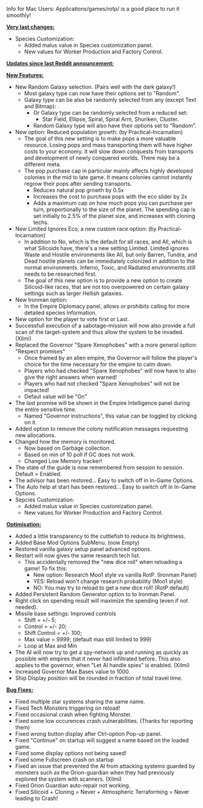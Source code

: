 Info for Mac Users: Applications/games/rotp/ is a good place to run it smoothly!


<b><ins>Very last changes:</ins></b>
- Species Customization:
  - Added malus value in Species customization panel.
  - New values for Worker Production and Factory Control.

<b><ins>Updates since last Reddit announcement:</ins></b>

<b><ins>New Features:</ins></b>
- New Random Galaxy selection. (Pairs well with the dark galaxy!)
  - Most galaxy type can now have their options set to "Random".
  - Galaxy type can be also be randomly selected from any (except Text and Bitmap):
    - Or Galaxy type can be randomly selected from a reduced set:
      - Star Field, Ellipse, Spiral, Spiral Arm, Shuriken, Cluster.
    - Random Galaxy type will also have their options set to "Random".
- New option: Reduced population growth: (by Practical-Incarnation)
  - The goal of this new setting is to make pops a more valuable resource. Losing pops and mass transporting them will have higher costs to your economy. It will slow down conquests from transports and development of newly conquered worlds. There may be a different meta.
  - The pop purchase cap in particular mainly affects highly developed colonies in the mid to late game. It means colonies cannot instantly regrow their pops after sending transports.
    - Reduces natural pop growth by 0.5x
    - Increases the cost to purchase pops with the eco slider by 2x
    - Adds a maximum cap on how much pops you can purchase per turn, proportionally to the size of the planet. The spending cap is set initially to 2.5% of the planet size, and increases with cloning techs.
- New Limited Ignores Eco, a new custom race option: (by Practical-Incarnation)
  - In addition to No, which is the default for all races, and All, which is what Silicoids have, there's a new setting Limited. Limited ignores Waste and Hostile environments like All, but only Barren, Tundra, and Dead hostile planets can be immediately colonized in addition to the normal environments. Inferno, Toxic, and Radiated environments still needs to be researched first.
  - The goal of this new option is to provide a new option to create Silicoid-like races, that are not too overpowered on certain galaxy settings such as larger Hellish galaxies.
- New Ironman option:
  - In the Empire Diplomacy panel, allows or prohibits calling for more detailed species information.
- New option for the player to vote first or Last.
- Successfull execution of a sabotage-mission will now also provide a full scan of the target-system and thus allow the system to be invaded. (Xilmi)
- Replaced the Governor "Spare Xenophobes" with a more general option: "Respect promises"
  - Once framed by an alien empire, the Governor will follow the player's choice for the time necessary for the empire to calm down.
  - Players who had checked "Spare Xenophobes" will now have to also give the right answers when warned!
  - Players who had not checked "Spare Xenophobes" will not be impacted!
  - Defaut value will be "On"
- The last promise will be shown in the Empire Intelligence panel during the entire sensitive time.
  - Named "Governor instructions", this value can be toggled by clicking on it.
- Added option to remove the colony notification messages requesting new allocations.
- Changed how the memory is monitored.
  - Now based on Garbage collection.
  - Based on min of 10 poll if GC does not work.
  - Changed Low Memory tracker!
- The state of the guide is now remembered from session to session. Default = Enabled.
- The advisor has been restored... Easy to switch off in In-Game Options.
- The Auto help at start has been restored... Easy to switch off in In-Game Options.
- Sepcies Customization:
  - Added malus value in Species customization panel.
  - New values for Worker Production and Factory Control.

<b><ins>Optimisation:</ins></b>
- Added a little transparency to the cuttlefish to reduce its brightness.
- Added Base Mod Options SubMenu. (now Empty)
- Restored vanilla galaxy setup panel advanced options. 
- Restart will now gives the same research tech list.
  - This accidentally removed the "new dice roll" when reloading a game! To fix this:
    - New option: Research Moo1 style vs vanilla RotP. (Ironman Panel)
    - YES: Reload won't change research probability (Moo1 style)
    - NO: You may try to reload to get a new dice roll! (RotP default)
- Added Persistent Random Generator option to to Ironman Panel.
- Right click on spending result will maximize the spending (even if not needed).
- Missile base settings: Improved controls
  - Shift = +/- 5;
  - Control = +/- 20;
  - Shift Control = +/- 100;
  - Max value = 9999; (default max still limited to 999)
  - Loop at Max and Min
- The AI will now try to get a spy-network up and running as quickly as possible with empires that it never had infiltrated before. This also applies to the governor, when "Let AI handle spies" is enabled. (Xilmi)
- Increased Governor Max Bases value to 1000.
- Ship Display position will be rounded in fraction of total travel time.

<b><ins>Bug Fixes:</ins></b>
- Fixed multiple star systems sharing the same name.
- Fixed Tech Monsters triggering on reload!
- Fixed occasional crash when fighting Monster.
- Fixed some low occurences crash vulnerabilities. (Thanks for reporting them)
- Fixed wrong button display after Ctrl-option Pop-up panel.
- Fixed "Continue" on startup will suggest a name based on the loaded game.
- Fixed some display options not being saved!
- Fixed some Fullscreen crash on startup
- Fixed an issue that prevented the AI from attacking systems guarded by monsters such as the Orion-guardian when they had previously explored the system with scanners. (Xilmi)
- Fixed Orion Guardian auto-repair not working.
- Fixed Silicoid + Cloning = Never + Atmospheric Terraforming = Never leading to Crash!
